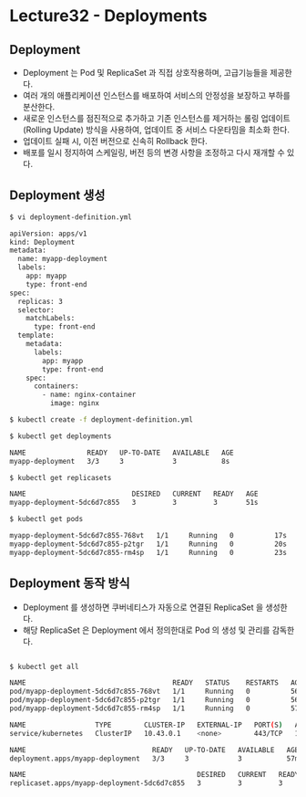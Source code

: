 # Lecture32 - Deployments

## Deployment

- Deployment 는 Pod 및 ReplicaSet 과 직접 상호작용하며, 고급기능들을 제공한다.
- 여러 개의 애플리케이션 인스턴스를 배포하여 서비스의 안정성을 보장하고 부하를 분산한다.
- 새로운 인스턴스를 점진적으로 추가하고 기존 인스턴스를 제거하는 롤링 업데이트(Rolling Update) 방식을 사용하여, 업데이트 중 서비스 다운타밈을 최소화 한다.
- 업데이트 실패 시, 이전 버전으로 신속히 Rollback 한다.
- 배포를 일시 정지하여 스케일링, 버전 등의 변경 사항을 조정하고 다시 재개할 수 있다.

## Deployment 생성

```bash
$ vi deployment-definition.yml

apiVersion: apps/v1
kind: Deployment
metadata:
  name: myapp-deployment
  labels:
    app: myapp
    type: front-end
spec:
  replicas: 3
  selector:
    matchLabels:
      type: front-end
  template:
    metadata:
      labels:
        app: myapp
        type: front-end
    spec:
      containers:
        - name: nginx-container
          image: nginx

$ kubectl create -f deployment-definition.yml

$ kubectl get deployments

NAME               READY   UP-TO-DATE   AVAILABLE   AGE
myapp-deployment   3/3     3            3           8s

$ kubectl get replicasets

NAME                          DESIRED   CURRENT   READY   AGE
myapp-deployment-5dc6d7c855   3         3         3       51s

$ kubectl get pods

myapp-deployment-5dc6d7c855-768vt   1/1     Running   0          17s
myapp-deployment-5dc6d7c855-p2tgr   1/1     Running   0          20s
myapp-deployment-5dc6d7c855-rm4sp   1/1     Running   0          23s

```

## Deployment 동작 방식

- Deployment 를 생성하면 쿠버네티스가 자동으로 연결된 ReplicaSet 을 생성한다.
- 해당 ReplicaSet 은 Deployment 에서 정의한대로 Pod 의 생성 및 관리를 감독한다.

```bash

$ kubectl get all

NAME                                    READY   STATUS    RESTARTS   AGE
pod/myapp-deployment-5dc6d7c855-768vt   1/1     Running   0          56m
pod/myapp-deployment-5dc6d7c855-p2tgr   1/1     Running   0          56m
pod/myapp-deployment-5dc6d7c855-rm4sp   1/1     Running   0          57m

NAME                 TYPE        CLUSTER-IP   EXTERNAL-IP   PORT(S)   AGE
service/kubernetes   ClusterIP   10.43.0.1    <none>        443/TCP   150d

NAME                               READY   UP-TO-DATE   AVAILABLE   AGE
deployment.apps/myapp-deployment   3/3     3            3           57m

NAME                                          DESIRED   CURRENT   READY   AGE
replicaset.apps/myapp-deployment-5dc6d7c855   3         3         3       57m

```